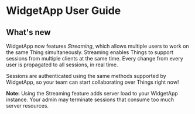 # WidgetApp User Guide

## What's new

WidgetApp now features _Streaming_, which allows multiple users to work on the same Thing simultaneously. Streaming enables Things to support sessions from multiple clients at the same time. Every change from every user is propagated to all sessions, in real time.

Sessions are authenticated using the same methods supported by WidgetApp, so your team can start collaborating over Things right now!

**Note:** Using the Streaming feature adds server load to your WidgetApp instance. Your admin may terminate sessions that consume too much server resources.

